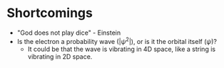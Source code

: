 # Shortcomings

- "God does not play dice" - Einstein
- Is the electron a probability wave ($|\psi^2|$), or is it the orbital itself ($\psi$)?
	- It could be that the wave is vibrating in 4D space, like a string is vibrating in 2D space.